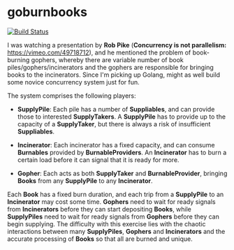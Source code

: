 # goburnbooks

[![Build Status](https://travis-ci.org/protoman92/goburnbooks.svg?branch=master)](https://travis-ci.org/protoman92/goburnbooks)

I was watching a presentation by **Rob Pike** (**Concurrency is not parallelism:** <https://vimeo.com/49718712>), and he mentioned the problem of book-burning gophers, whereby there are variable number of book piles/gophers/incinerators and the gophers are responsible for bringing books to the incinerators. Since I'm picking up Golang, might as well build some novice concurrency system just for fun.

The system comprises the following players:

- **SupplyPile**: Each pile has a number of **Suppliables**, and can provide those to interested **SupplyTakers**. A **SupplyPile** has to provide up to the capacity of a **SupplyTaker**, but there is always a risk of insufficient **Suppliables**.

- **Incinerator**: Each incinerator has a fixed capacity, and can consume **Burnables** provided by **BurnableProviders**. An **Incinerator** has to burn a certain load before it can signal that it is ready for more.

- **Gopher**: Each acts as both **SupplyTaker** and **BurnableProvider**, bringing **Books** from any **SupplyPile** to any **Incinerator**.

Each **Book** has a fixed burn duration, and each trip from a **SupplyPile** to an **Incinerator** may cost some time. **Gophers** need to wait for ready signals from **Incinerators** before they can start depositing **Books**, while **SupplyPiles** need to wait for ready signals from **Gophers** before they can begin supplying. The difficulty with this exercise lies with the chaotic interactions between many **SupplyPiles**, **Gophers** and **Incinerators** and the accurate processing of **Books** so that all are burned and unique.
